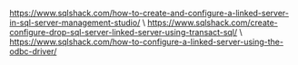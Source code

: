 https://www.sqlshack.com/how-to-create-and-configure-a-linked-server-in-sql-server-management-studio/ \\
https://www.sqlshack.com/create-configure-drop-sql-server-linked-server-using-transact-sql/ \\
https://www.sqlshack.com/how-to-configure-a-linked-server-using-the-odbc-driver/